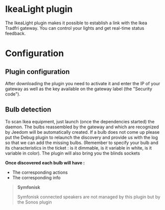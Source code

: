 # IkeaLight plugin

The IkeaLight plugin makes it possible to establish a link with the Ikea Tradfri gateway. You can control your lights and get real-time status feedback.

# Configuration

## Plugin configuration

After downloading the plugin you need to activate it and enter the IP of your gateway as well as the key available on the gateway label (the "Security code").

## Bulb detection

To scan Ikea equipment, just launch (once the dependencies started) the daemon. The bulbs reassembled by the gateway and which are recognized by Jeedom will be automatically created. If a bulb does not come up please put the Debug plugin to relaunch the discovery and provide us with the log so that we can add the missing bulbs. (Remember to specify your bulb and its characteristics in the ticket : is it dimmable, is it variable in white, is it variable in color). The plugin will also bring you the blinds sockets

**Once discovered each bulb will have :**

-   The corresponding actions
-   The corresponding info

>**Symfonisk**
>
>Symfonisk connected speakers are not managed by this plugin but by the Sonos plugin
